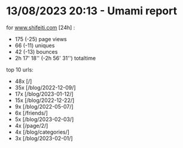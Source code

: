 # 13/08/2023 20:13 - Umami report
for www.shifeiti.com [24h] :

 - 175 (-25) page views
 - 66 (-11) uniques
 - 42 (-13) bounces
 - 2h 17' 18'' (-2h 56' 31'') totaltime


top 10 urls:
 - 48x [/]
 - 35x [/blog/2022-12-09/]
 - 17x [/blog/2023-01-12/]
 - 15x [/blog/2022-12-22/]
 - 9x [/blog/2022-05-07/]
 - 6x [/friends/]
 - 5x [/blog/2023-02-03/]
 - 4x [/page/2/]
 - 4x [/blog/categories/]
 - 3x [/blog/2023-02-01/]


